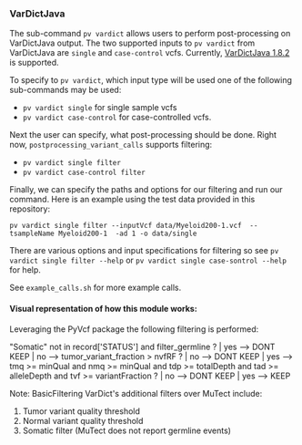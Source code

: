 ### VarDictJava

The sub-command `pv vardict` allows users to perform post-processing on VarDictJava output. The two supported inputs to `pv vardict` from VarDictJava are `single` and `case-control` vcfs. Currently, [VarDictJava 1.8.2](https://github.com/AstraZeneca-NGS/VarDictJava/releases/tag/v1.8.2) is supported. 

To specify to `pv vardict`, which input type will be used one of the following sub-commands may be used: 
- `pv vardict single` for single sample vcfs 
- `pv vardict case-control` for case-controlled vcfs. 

Next the user can specify, what post-processing should be done. Right now, `postprocessing_variant_calls` supports filtering: 
-  `pv vardict single filter` 
-  `pv vardict case-control filter` 

Finally, we can specify the paths and options for our filtering and run our command. Here is an example using the test data provided in this repository: 

`pv vardict single filter --inputVcf data/Myeloid200-1.vcf  --tsampleName Myeloid200-1  -ad 1 -o data/single`

There are various options and input specifications for filtering so see `pv vardict single filter --help` or `pv vardict single case-sontrol --help` for help. 

See `example_calls.sh` for more example calls. 

#### Visual representation of how this module works:

Leveraging the PyVcf package the following filtering is performed: 

"Somatic" not in record['STATUS'] and filter_germline ?
|
yes --> DONT KEEP
|
no --> tumor_variant_fraction > nvfRF ?
        |
        no --> DONT KEEP
        |
        yes --> tmq >= minQual and
                nmq >= minQual and
                tdp >= totalDepth and
                tad >= alleleDepth and
                tvf >= variantFraction ?
                |
                no --> DONT KEEP
                |
                yes --> KEEP

Note: BasicFiltering VarDict's additional filters over MuTect include:
1. Tumor variant quality threshold
2. Normal variant quality threshold
3. Somatic filter (MuTect does not report germline events)
